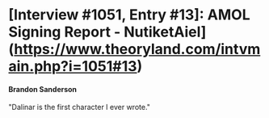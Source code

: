 # [Interview #1051, Entry #13]: AMOL Signing Report - NutiketAiel](https://www.theoryland.com/intvmain.php?i=1051#13)

#### Brandon Sanderson

"Dalinar is the first character I ever wrote."


